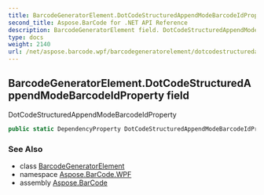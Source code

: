 ```yaml
---
title: BarcodeGeneratorElement.DotCodeStructuredAppendModeBarcodeIdProperty
second_title: Aspose.BarCode for .NET API Reference
description: BarcodeGeneratorElement field. DotCodeStructuredAppendModeBarcodeIdProperty
type: docs
weight: 2140
url: /net/aspose.barcode.wpf/barcodegeneratorelement/dotcodestructuredappendmodebarcodeidproperty/
---
```

## BarcodeGeneratorElement.DotCodeStructuredAppendModeBarcodeIdProperty field

DotCodeStructuredAppendModeBarcodeIdProperty

```csharp
public static DependencyProperty DotCodeStructuredAppendModeBarcodeIdProperty;
```

### See Also

* class [BarcodeGeneratorElement](../)
* namespace [Aspose.BarCode.WPF](../../barcodegeneratorelement/)
* assembly [Aspose.BarCode](../../../)


